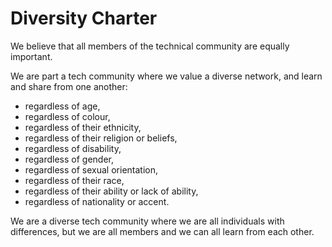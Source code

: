 # Diversity Charter

We believe that all members of the technical community are equally important.

We are part a tech community where we value a diverse network, and learn and share from one another: 

* regardless of age, 
* regardless of colour, 
* regardless of their ethnicity, 
* regardless of their religion or beliefs, 
* regardless of disability, 
* regardless of gender, 
* regardless of sexual orientation, 
* regardless of their race, 
* regardless of their ability or lack of ability, 
* regardless of nationality or accent. 

We are a diverse tech community where we are all individuals with differences, but we are all members and we can all learn from each other. 